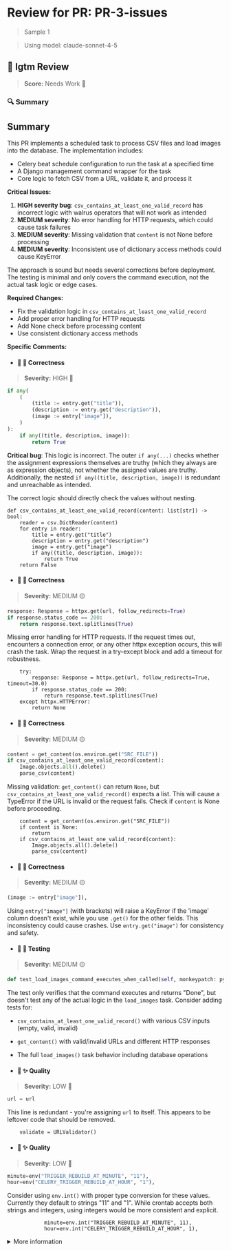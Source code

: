# Review for PR: PR-3-issues

> Sample 1

> Using model: claude-sonnet-4-5


## 🦉 lgtm Review

> **Score:** Needs Work 🔧

### 🔍 Summary

## Summary

This PR implements a scheduled task to process CSV files and load images into the database. The implementation includes:
- Celery beat schedule configuration to run the task at a specified time
- A Django management command wrapper for the task
- Core logic to fetch CSV from a URL, validate it, and process it

**Critical Issues:**
1. **HIGH severity bug**: `csv_contains_at_least_one_valid_record` has incorrect logic with walrus operators that will not work as intended
2. **MEDIUM severity**: No error handling for HTTP requests, which could cause task failures
3. **MEDIUM severity**: Missing validation that `content` is not None before processing
4. **MEDIUM severity**: Inconsistent use of dictionary access methods could cause KeyError

The approach is sound but needs several corrections before deployment. The testing is minimal and only covers the command execution, not the actual task logic or edge cases.

**Required Changes:**
- Fix the validation logic in `csv_contains_at_least_one_valid_record`
- Add proper error handling for HTTP requests
- Add None check before processing content
- Use consistent dictionary access methods


**Specific Comments:**

- #### 🦉 🎯 Correctness

> **Severity:** HIGH 🔴


`````python
if any(
    (
        (title := entry.get("title")),
        (description := entry.get("description")),
        (image := entry["image"]),
    )
):
    if any((title, description, image)):
        return True
`````


**Critical bug**: This logic is incorrect. The outer `if any(...)` checks whether the assignment expressions themselves are truthy (which they always are as expression objects), not whether the assigned values are truthy. Additionally, the nested `if any((title, description, image))` is redundant and unreachable as intended.

The correct logic should directly check the values without nesting.



`````suggestion
def csv_contains_at_least_one_valid_record(content: list[str]) -> bool:
    reader = csv.DictReader(content)
    for entry in reader:
        title = entry.get("title")
        description = entry.get("description")
        image = entry.get("image")
        if any((title, description, image)):
            return True
    return False
`````




- #### 🦉 🎯 Correctness

> **Severity:** MEDIUM 🟡


`````python
response: Response = httpx.get(url, follow_redirects=True)
if response.status_code == 200:
    return response.text.splitlines(True)
`````


Missing error handling for HTTP requests. If the request times out, encounters a connection error, or any other httpx exception occurs, this will crash the task. Wrap the request in a try-except block and add a timeout for robustness.



`````suggestion
    try:
        response: Response = httpx.get(url, follow_redirects=True, timeout=30.0)
        if response.status_code == 200:
            return response.text.splitlines(True)
    except httpx.HTTPError:
        return None
`````




- #### 🦉 🎯 Correctness

> **Severity:** MEDIUM 🟡


`````python
content = get_content(os.environ.get("SRC_FILE"))
if csv_contains_at_least_one_valid_record(content):
    Image.objects.all().delete()
    parse_csv(content)
`````


Missing validation: `get_content()` can return `None`, but `csv_contains_at_least_one_valid_record()` expects a list. This will cause a TypeError if the URL is invalid or the request fails. Check if `content` is None before proceeding.



`````suggestion
    content = get_content(os.environ.get("SRC_FILE"))
    if content is None:
        return
    if csv_contains_at_least_one_valid_record(content):
        Image.objects.all().delete()
        parse_csv(content)
`````




- #### 🦉 🎯 Correctness

> **Severity:** MEDIUM 🟡


`````python
(image := entry["image"]),
`````


Using `entry["image"]` (with brackets) will raise a KeyError if the 'image' column doesn't exist, while you use `.get()` for the other fields. This inconsistency could cause crashes. Use `entry.get("image")` for consistency and safety.




- #### 🦉 🧪 Testing

> **Severity:** MEDIUM 🟡


`````python
def test_load_images_command_executes_when_called(self, monkeypatch: pytest.MonkeyPatch):
`````


The test only verifies that the command executes and returns "Done", but doesn't test any of the actual logic in the `load_images` task. Consider adding tests for:
- `csv_contains_at_least_one_valid_record()` with various CSV inputs (empty, valid, invalid)
- `get_content()` with valid/invalid URLs and different HTTP responses
- The full `load_images()` task behavior including database operations




- #### 🦉 ✨ Quality

> **Severity:** LOW 🔵


`````python
url = url
`````


This line is redundant - you're assigning `url` to itself. This appears to be leftover code that should be removed.



`````suggestion
    validate = URLValidator()
`````




- #### 🦉 ✨ Quality

> **Severity:** LOW 🔵


`````python
minute=env("TRIGGER_REBUILD_AT_MINUTE", "11"),
hour=env("CELERY_TRIGGER_REBUILD_AT_HOUR", "1"),
`````


Consider using `env.int()` with proper type conversion for these values. Currently they default to strings "11" and "1". While crontab accepts both strings and integers, using integers would be more consistent and explicit.



`````suggestion
            minute=env.int("TRIGGER_REBUILD_AT_MINUTE", 11),
            hour=env.int("CELERY_TRIGGER_REBUILD_AT_HOUR", 1),
`````








<details><summary>More information</summary>

- **Id**: `e73f4de09fc7400b869c83ef28e1e38f`
- **Model**: `claude-sonnet-4-5`
- **Created at**: `2025-09-30T13:08:16.858227+00:00`


<details><summary>Usage summary</summary>

- **Request count**: `2`
- **Request tokens**: `22,899`
- **Response tokens**: `4,839`
- **Total tokens**: `27,738`

</details>


> See the [📚 lgtm-ai repository](https://github.com/elementsinteractive/lgtm-ai) for more information about lgtm.

</details>
